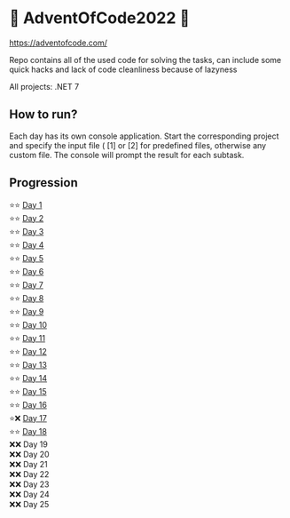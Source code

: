 # 🎄 AdventOfCode2022 🎄
https://adventofcode.com/

Repo contains all of the used code for solving the tasks, can include some quick hacks and lack of code cleanliness because of lazyness

All projects: .NET 7

## How to run?
Each day has its own console application. Start the corresponding project and specify the input file ( [1] or [2] for predefined files, 
otherwise any custom file. The console will prompt the result for each subtask. 

## Progression
:star::star: [Day  1](/AdventOfCode2022/Day01) \
:star::star: [Day  2](/AdventOfCode2022/Day02) \
:star::star: [Day  3](/AdventOfCode2022/Day03) \
:star::star: [Day  4](/AdventOfCode2022/Day04) \
:star::star: [Day  5](/AdventOfCode2022/Day05) \
:star::star: [Day  6](/AdventOfCode2022/Day06) \
:star::star: [Day  7](/AdventOfCode2022/Day07) \
:star::star: [Day  8](/AdventOfCode2022/Day08) \
:star::star: [Day  9](/AdventOfCode2022/Day09) \
:star::star: [Day 10](/AdventOfCode2022/Day10) \
:star::star: [Day 11](/AdventOfCode2022/Day11) \
:star::star: [Day 12](/AdventOfCode2022/Day12) \
:star::star: [Day 13](/AdventOfCode2022/Day13) \
:star::star: [Day 14](/AdventOfCode2022/Day14) \
:star::star: [Day 15](/AdventOfCode2022/Day15) \
:star::star: [Day 16](/AdventOfCode2022/Day16) \
:star::x: [Day 17](/AdventOfCode2022/Day17) \
:star::star: [Day 18](/AdventOfCode2022/Day18) \
:x::x: Day 19 \
:x::x: Day 20 \
:x::x: Day 21 \
:x::x: Day 22 \
:x::x: Day 23 \
:x::x: Day 24 \
:x::x: Day 25
